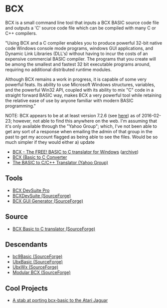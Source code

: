 # BCX

BCX is a small command line tool that inputs a BCX BASIC source code file and outputs a 'C' source code file which can be compiled with many C or C++ compilers. 

"Using BCX and a C compiler enables you to produce powerful 32-bit native code Windows console mode programs, windows GUI applications, and Dynamic Link Libraries (DLL's) without having to incur the costs of an expensive commercial BASIC compiler. The programs that you create will be among the smallest and fastest 32 bit executable programs around, requiring no additional distributed runtime modules. 

Although BCX remains a work in progress, it is capable of some very powerful feats. Its ability to use Microsoft Windows structures, variables, and the powerful Win32 API, coupled with its ability to mix "C" code in a straight forward BASIC way, makes BCX a very powerful tool while retaining the relative ease of use by anyone familiar with modern BASIC programming."

NOTE: BCX appears to be at at least version 7.2.6 (see [here](https://sourceforge.net/p/bc9basic/blog/)) as of 2016-02-23; however, not able to find this anywhere on the web.  I'm assuming that it's only available through the "Yahoo Group"; which, I've not been able to get any sort of a response when emailing the admin of that group in the past to get my account flagged as being able to see the files.  Would be so much simpler if they would either a) update 

- [BCX - The FREE! BASIC to C translator for Windows](http://www.bcxbasic.com/) ([archive](https://web.archive.org/web/20160422073918/http://www.bcxbasic.com/))
- [BCX (Basic to C Converter](http://bcx-basic.sourceforge.net/)
- [The BASIC to C/C++ Translator (Yahoo Group)](https://groups.yahoo.com/neo/groups/bcx/conversations/messages)

## Tools

- [BCX DevSuite Pro](https://rjpcomputing.wordpress.com/programming/bcx/devsuite-pro/)
- [BCXDevSuite (SourceForge)](https://sourceforge.net/projects/bcxdevsuite/)
- [BCX GUI Generator (SourceForge)](https://sourceforge.net/projects/bcxguigenerator/)

## Source

- [BCX Basic to C translator (SourceForge)](https://sourceforge.net/p/bcx-basic/)

## Descendants

- [bc9Basic (SourceForge)](https://sourceforge.net/projects/bc9basic/)
- [UbxBasic (SourceForge)](https://sourceforge.net/projects/ubxbasic/)
- [UbxWx (SourceForge)](https://sourceforge.net/projects/ubxwx/)
- [Modular BCX (SourceForge)](https://sourceforge.net/projects/mbcx/)

## Cool Projects

- [A stab at porting bcx-basic to the Atari Jaguar](https://github.com/ggnkua/bcx-basic-Jaguar)
